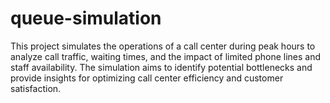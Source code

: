 # queue-simulation
This project simulates the operations of a call center during peak hours to analyze call traffic, waiting times, and the impact of limited phone lines and staff availability. The simulation aims to identify potential bottlenecks and provide insights for optimizing call center efficiency and customer satisfaction.
